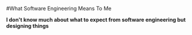 #What Software Engineering Means To Me

**I don't know much about what to expect from software engineering but designing things**